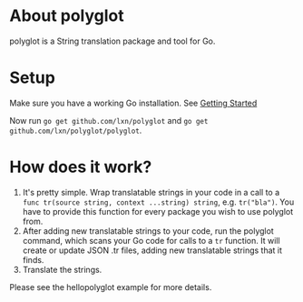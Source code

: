 About polyglot
==============

polyglot is a String translation package and tool for Go.

Setup
=====

Make sure you have a working Go installation.
See [Getting Started](http://golang.org/doc/install.html)

Now run `go get github.com/lxn/polyglot` and 
`go get github.com/lxn/polyglot/polyglot`.

How does it work?
=================

1. It's pretty simple. Wrap translatable strings in your code in a call to a
   `func tr(source string, context ...string) string`, e.g. `tr("bla")`. You
   have to provide this function for every package you wish to use polyglot
   from.
2. After adding new translatable strings to your code, run the polyglot command,
   which scans your Go code for calls to a `tr` function. It will create or
   update JSON .tr files, adding new translatable strings that it finds.
3. Translate the strings.

Please see the hellopolyglot example for more details.